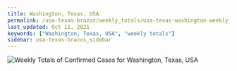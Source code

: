 ```yaml
---
title: Washington, Texas, USA
permalink: /usa-texas-brazos/weekly_totals/usa-texas-washington-weekly_totals.html
last_updated: Oct 11, 2021
keywords: ["Washington, Texas, USA", "weekly totals"]
sidebar: usa-texas-brazos_sidebar
---
```


![Weekly Totals of Confirmed Cases for Washington, Texas, USA](/covid_tracker/images/graphs/usa-texas-washington-weekly_totals_graph.png)
